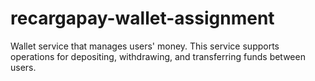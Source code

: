 # recargapay-wallet-assignment
Wallet service that manages users' money. This service supports operations for depositing, withdrawing, and transferring funds between users.
